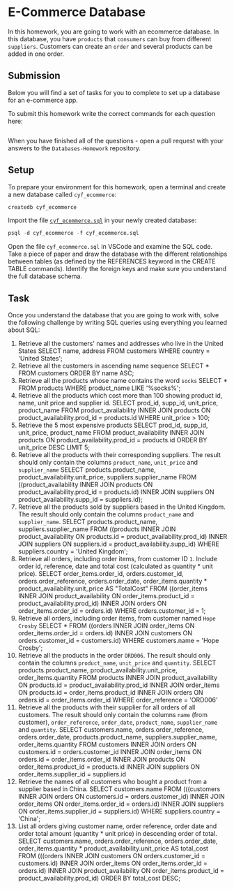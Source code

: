 # E-Commerce Database

In this homework, you are going to work with an ecommerce database. In this database, you have `products` that `consumers` can buy from different `suppliers`. Customers can create an `order` and several products can be added in one order.

## Submission

Below you will find a set of tasks for you to complete to set up a database for an e-commerce app.

To submit this homework write the correct commands for each question here:
```sql


```

When you have finished all of the questions - open a pull request with your answers to the `Databases-Homework` repository.

## Setup

To prepare your environment for this homework, open a terminal and create a new database called `cyf_ecommerce`:

```sql
createdb cyf_ecommerce
```

Import the file [`cyf_ecommerce.sql`](./cyf_ecommerce.sql) in your newly created database:

```sql
psql -d cyf_ecommerce -f cyf_ecommerce.sql
```

Open the file `cyf_ecommerce.sql` in VSCode and examine the SQL code. Take a piece of paper and draw the database with the different relationships between tables (as defined by the REFERENCES keyword in the CREATE TABLE commands). Identify the foreign keys and make sure you understand the full database schema.

## Task

Once you understand the database that you are going to work with, solve the following challenge by writing SQL queries using everything you learned about SQL:

1. Retrieve all the customers' names and addresses who live in the United States
SELECT name, address 
	FROM customers
	WHERE country = 'United States';
2. Retrieve all the customers in ascending name sequence
SELECT * FROM customers
ORDER BY name ASC;
3. Retrieve all the products whose name contains the word `socks`
SELECT * FROM products 
WHERE product_name LIKE '%socks%';
4. Retrieve all the products which cost more than 100 showing product id, name, unit price and supplier id.
SELECT prod_id, supp_id, unit_price, product_name 
	FROM product_availability
	INNER JOIN products
	ON product_availability.prod_id = products.id
	WHERE unit_price > 100;
5. Retrieve the 5 most expensive products
SELECT prod_id, supp_id, unit_price, product_name 
	FROM product_availability
	INNER JOIN products
	ON product_availability.prod_id = products.id
	ORDER BY unit_price DESC
	LIMIT 5;
6. Retrieve all the products with their corresponding suppliers. The result should only contain the columns `product_name`, `unit_price` and `supplier_name`
SELECT products.product_name, product_availability.unit_price, suppliers.supplier_name 
	FROM ((product_availability
	INNER JOIN products
	ON product_availability.prod_id = products.id)
	INNER JOIN suppliers
	ON product_availability.supp_id = suppliers.id);
7. Retrieve all the products sold by suppliers based in the United Kingdom. The result should only contain the columns `product_name` and `supplier_name`.
SELECT products.product_name, suppliers.supplier_name 
	FROM ((products 
		INNER JOIN product_availability ON products.id = product_availability.prod_id)
		INNER JOIN suppliers ON suppliers.id = product_availability.supp_id) 
			WHERE suppliers.country = 'United Kingdom';
8. Retrieve all orders, including order items, from customer ID `1`. Include order id, reference, date and total cost (calculated as quantity * unit price).
SELECT order_items.order_id, orders.customer_id, orders.order_reference, orders.order_date, order_items.quantity * product_availability.unit_price AS "TotalCost"
	FROM ((order_items
		 INNER JOIN product_availability ON order_items.product_id = product_availability.prod_id)
		 INNER JOIN orders ON order_items.order_id = orders.id)
		 	WHERE orders.customer_id = 1;
9. Retrieve all orders, including order items, from customer named `Hope Crosby`
SELECT * FROM ((orders
	INNER JOIN order_items ON order_items.order_id = orders.id)
	INNER JOIN customers ON orders.customer_id = customers.id)
		WHERE customers.name  = 'Hope Crosby';
10. Retrieve all the products in the order `ORD006`. The result should only contain the columns `product_name`, `unit_price` and `quantity`.
SELECT products.product_name, product_availability.unit_price, order_items.quantity
FROM products
	INNER JOIN product_availability
		ON products.id = product_availability.prod_id
	INNER JOIN order_items
		ON products.id = order_items.product_id
	INNER JOIN orders 
		ON orders.id = order_items.order_id
		WHERE order_reference = 'ORD006'
11. Retrieve all the products with their supplier for all orders of all customers. The result should only contain the columns `name` (from customer), `order_reference`, `order_date`, `product_name`, `supplier_name` and `quantity`.
SELECT customers.name, orders.order_reference, orders.order_date, products.product_name, suppliers.supplier_name, order_items.quantity
	FROM customers
	INNER JOIN orders 
		ON customers.id = orders.customer_id
	INNER JOIN order_items
		ON orders.id = order_items.order_id
	INNER JOIN products
		ON order_items.product_id = products.id
	INNER JOIN suppliers
		ON order_items.supplier_id = suppliers.id
12. Retrieve the names of all customers who bought a product from a supplier based in China.
SELECT customers.name FROM (((customers
	INNER JOIN orders ON customers.id = orders.customer_id)
	INNER JOIN order_items ON order_items.order_id = orders.id)
	INNER JOIN suppliers ON order_items.supplier_id = suppliers.id)
		WHERE suppliers.country = 'China';
13. List all orders giving customer name, order reference, order date and order total amount (quantity * unit price) in descending order of total.
SELECT customers.name, orders.order_reference, orders.order_date, order_items.quantity * product_availability.unit_price AS total_cost
	FROM (((orders 
		INNER JOIN customers ON orders.customer_id = customers.id)
		INNER JOIN order_items ON order_items.order_id = orders.id)
		INNER JOIN product_availability ON order_items.product_id = product_availability.prod_id)
			ORDER BY total_cost DESC;

